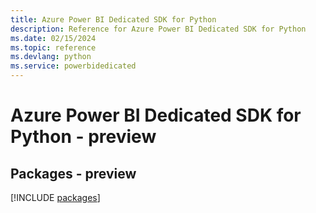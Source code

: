 ```yaml
---
title: Azure Power BI Dedicated SDK for Python
description: Reference for Azure Power BI Dedicated SDK for Python
ms.date: 02/15/2024
ms.topic: reference
ms.devlang: python
ms.service: powerbidedicated
---
```

# Azure Power BI Dedicated SDK for Python - preview
## Packages - preview
[!INCLUDE [packages](power-bi-dedicated-index.md)]